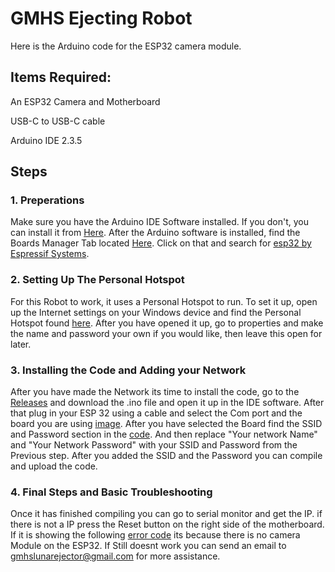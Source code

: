 # GMHS Ejecting Robot
Here is the Arduino code for the ESP32 camera module.


## Items Required:
An ESP32 Camera and Motherboard

USB-C to USB-C cable 

Arduino IDE 2.3.5

## Steps

### 1. Preperations 
Make sure you have the Arduino IDE Software installed. If you don't, you can install it from [Here](https://www.arduino.cc/en/software#ide).
After the Arduino software is installed, find the Boards Manager Tab located [Here](https://github.com/user-attachments/assets/d7533749-8fac-499c-8bce-e588cd6b9164). Click on that and search for [esp32 by Espressif Systems](https://github.com/user-attachments/assets/7aa59023-dd5f-43a7-a2a0-c1d1eeabaea1).

### 2. Setting Up The Personal Hotspot
For this Robot to work, it uses a Personal Hotspot to run. To set it up, open up the Internet settings on your Windows device and find the Personal Hotspot found [here](https://github.com/user-attachments/assets/5973d296-c655-422a-bd56-e67e78dbccd1). After you have opened it up, go to properties and make the name and password your own if you would like, then leave this open for later.

### 3. Installing the Code and Adding your Network
After you have made the Network its time to install the code, go to the [Releases](https://github.com/BroganW25/GMHS-Ejecting-Robot/releases/tag/Release) and download the .ino file and open it up in the IDE software. After that plug in your ESP 32 using a cable and select the Com port and the board you are using [image](https://github.com/user-attachments/assets/ef6b570e-71ca-4484-92ff-d5d810c6b783). After you have selected the Board find the SSID and Password section in the [code](https://github.com/user-attachments/assets/d83e3e88-30f9-42a2-acbf-0114bb3bbc50). And then replace "Your network Name" and "Your Network Password" with your SSID and Password from the Previous step. After you added the SSID and the Password you can compile and upload the code.

### 4. Final Steps and Basic Troubleshooting
Once it has finished compiling you can go to serial monitor and get the IP. if there is not a IP press the Reset button on the right side of the motherboard. If it is showing the following [error code](https://github.com/user-attachments/assets/be5d8f1b-a829-4658-83ae-f133da2cd927) its because there is no camera Module on the ESP32. If Still doesnt work you can send an email to gmhslunarejector@gmail.com for more assistance.








